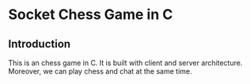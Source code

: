 # Socket Chess Game in C

## Introduction

This is an chess game in C. It is built with client and server architecture. Moreover, we can play chess and chat at the same time.
